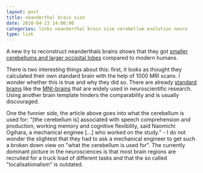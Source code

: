 ```yaml
---
layout: post
title: neanderthal brain size
date: 2018-04-23 14:00:00
categories: links neanderthal brain size cerebellum evolution neuro
type: link
---
```


A new try to reconstruct neanderthals brains shows that they got [smaller cerebellums and larger occipital lobes](https://phys.org/news/2018-04-size-ancestors-brains-outlast-neanderthals.html) compared to modern humans. 

There is two interesting things about this: first, it looks as thought they calculated their own standard brain with the help of 1000 MRI scans. I wonder whether this is true and why they did so. There are already [standard brains](https://en.wikipedia.org/wiki/Brain_mapping#Current_Atlas_tools) like the [MNI-brains](http://www.lead-dbs.org/?p=1241) that are widely used in neuroscientific research. Using another brain template hinders the comparability and is usually discouraged. 

One the funnier side, the article above goes into what the cerebellum is used for: "[the cerebellum is] associated with speech comprehension and production, working memory and cognitive flexibility, said Naomichi Ogihara, a mechanical enginee [...]  who worked on the study." - I do not wonder the slightest that they had to ask a mechanical engineer to get such a broken down view on "what the cerebellum is used for". The currently dominant picture in the neurosciences is that most brain regions are recruited for a truck load of different tasks and that the so called "localisationalism" is outdated. 